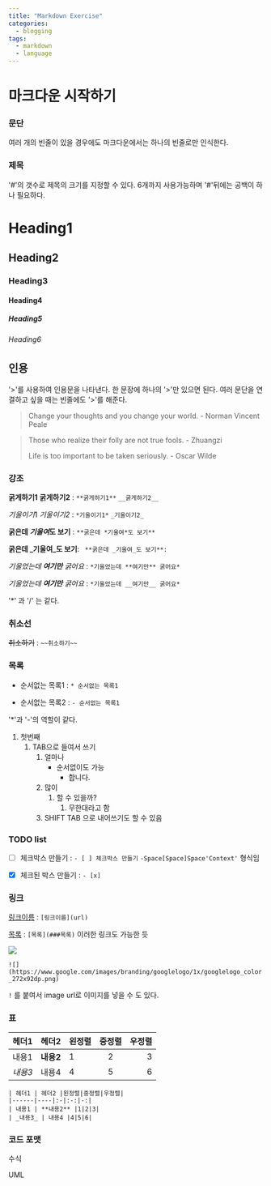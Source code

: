 ```yaml
---
title: "Markdown Exercise"
categories:
  - blogging
tags:
  - markdown
  - language
---
```


# 마크다운 시작하기

### 문단

여러 개의 빈줄이 있을 경우에도 마크다운에서는 하나의 빈줄로만 인식한다.

### 제목

'#'의 갯수로 제목의 크기를 지정할 수 있다. 6개까지 사용가능하며 '#'뒤에는 공백이 하나 필요하다.

# Heading1
## Heading2
### Heading3
#### Heading4
##### Heading5
###### Heading6

## 인용

'>'를 사용하여 인용문을 나타낸다. 한 문장에 하나의 '>'만 있으면 된다. 여러 문단을 연결하고 싶을 때는 빈줄에도 '>'를 해준다.

> Change your thoughts and you change your world. - Norman Vincent Peale



> Those who realize their folly are not true fools. - Zhuangzi
>
> 
>
> Life is too important to be taken seriously. - Oscar Wilde

### 강조

**굵게하기1** __굵게하기2__ : `**굵게하기1**` `__굵게하기2__`

*기울이기*1 _기울이기2_  : `*기울이기1*` `_기울이기2_`

 **굵은데 *기울여*도 보기** :  ` **굵은데 *기울여*도 보기** `

 **굵은데 _기울여_도 보기**: ` **굵은데 _기울여_도 보기**:`

*기울었는데 **여기만** 굵어요* : `*기울었는데 **여기만** 굵어요*`

*기울었는데 __여기만__ 굵어요* : `*기울었는데 __여기만__ 굵어요*`

'*' 과 '/' 는 같다.

### 취소선

~~취소하기~~ : `~~취소하기~~`

### 목록

* 순서없는 목록1 : `* 순서없는 목록1 `

- 순서없는 목록2 : `- 순서없는 목록1 `

'*'과 '-'의 역할이 같다.

1. 첫번째
   1. TAB으로 들여서 쓰기
      1. 얼마나
         - 순서없이도 가능
           - 합니다.
      2. 많이
         1. 할 수 있을까?
            1. 무한대라고 함
      3. SHIFT TAB 으로 내어쓰기도 할 수 있음



### TODO list

- [ ] 체크박스 만들기 : `- [ ] 체크박스 만들기` `-Space[Space]Space'Context'` 형식임

- [x] 체크된 박스 만들기 : `- [x] `

 

### 링크

[링크이름](url) : `[링크이름](url)` 

[목록](###목록) : `[목록](###목록)` 이러한 링크도 가능한 듯



![](https://www.google.com/images/branding/googlelogo/1x/googlelogo_color_272x92dp.png)

`![](https://www.google.com/images/branding/googlelogo/1x/googlelogo_color_272x92dp.png)`

`!` 를 붙여서 image url로 이미지를 넣을 수 도 있다.

### 표

| 헤더1   | 헤더2     | 왼정렬 | 중정렬 | 우정렬 |
| ------- | --------- | :----- | :----: | -----: |
| 내용1   | **내용2** | 1      |   2    |      3 |
| _내용3_ | 내용4     | 4      |   5    |      6 |

```
| 헤더1 | 헤더2 |왼정렬|중정렬|우정렬|
|------|----|:-|:-:|-:|
| 내용1 | **내용2** |1|2|3|
| _내용3_ | 내용4 |4|5|6|
```

### 코드 포맷



수식

UML

